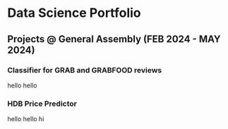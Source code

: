 # Data Science Portfolio

## Projects @ General Assembly (FEB 2024 - MAY 2024)
### Classifier for GRAB and GRABFOOD reviews
hello hello

### HDB Price Predictor
hello hello hi

